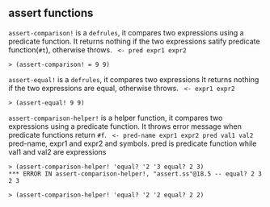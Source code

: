 ##  assert functions

`assert-comparison!` is a `defrules`, it compares two expressions
using a predicate function. It returns nothing if the two expressions
satify  predicate function(`#t`), otherwise throws.
` <- pred expr1 expr2`

```
> (assert-comparison! = 9 9)
```

`assert-equal!` is a `defrules`, it compares two expressions
It returns nothing if the two expressions are equal, otherwise throws.
` <- expr1 expr2`

```
> (assert-equal! 9 9)
```

`assert-comparison-helper!` is a helper function, it compares two expressions
using a predicate function. It throws error message when predicate functions
return `#f`.
` <- pred-name expr1 expr2 pred val1 val2`
pred-name, expr1 and expr2 and symbols. pred is predicate function while
val1 and val2 are expressions

```
> (assert-comparison-helper! 'equal? '2 '3 equal? 2 3)
*** ERROR IN assert-comparison-helper!, "assert.ss"@18.5 -- equal? 2 3 2 3
```

```
> (assert-comparison-helper! 'equal? '2 '2 equal? 2 2)
```
